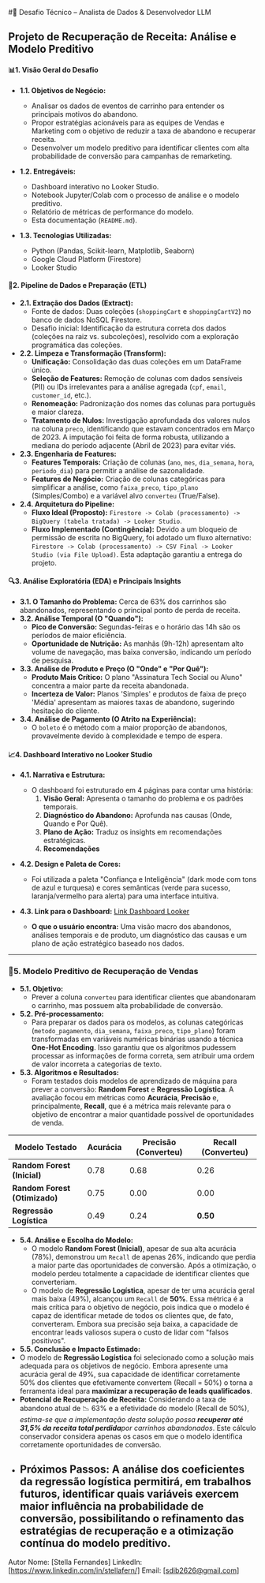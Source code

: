 #🚀 Desafio Técnico – Analista de Dados & Desenvolvedor LLM
## **Projeto de Recuperação de Receita: Análise e Modelo Preditivo**
#### 📊**1. Visão Geral do Desafio**
- **1.1. Objetivos de Negócio:**
    - Analisar os dados de eventos de carrinho para entender os principais motivos do abandono.
    - Propor estratégias acionáveis para as equipes de Vendas e Marketing com o objetivo de reduzir a taxa de abandono e recuperar receita.
    - Desenvolver um modelo preditivo para identificar clientes com alta probabilidade de conversão para campanhas de remarketing.
        
- **1.2. Entregáveis:**
    - Dashboard interativo no Looker Studio.
    - Notebook Jupyter/Colab com o processo de análise e o modelo preditivo.
    - Relatório de métricas de performance do modelo.
    - Esta documentação (`README.md`).

- **1.3. Tecnologias Utilizadas:**
    - Python (Pandas, Scikit-learn, Matplotlib, Seaborn)
    - Google Cloud Platform (Firestore)
    - Looker Studio
#### 🔄**2. Pipeline de Dados e Preparação (ETL)**

- **2.1. Extração dos Dados (Extract):**
    - Fonte de dados: Duas coleções (`shoppingCart` e `shoppingCartV2`) no banco de dados NoSQL Firestore.
    - Desafio inicial: Identificação da estrutura correta dos dados (coleções na raiz vs. subcoleções), resolvido com a exploração programática das coleções.
- **2.2. Limpeza e Transformação (Transform):**
    - **Unificação:** Consolidação das duas coleções em um DataFrame único.
    - **Seleção de Features:** Remoção de colunas com dados sensíveis (PII) ou IDs irrelevantes para a análise agregada (`cpf`, `email`, `customer_id`, etc.).
    - **Renomeação:** Padronização dos nomes das colunas para português e maior clareza.
    - **Tratamento de Nulos:** Investigação aprofundada dos valores nulos na coluna `preco`, identificando que estavam concentrados em Março de 2023. A imputação foi feita de forma robusta, utilizando a mediana do período adjacente (Abril de 2023) para evitar viés.
- **2.3. Engenharia de Features:**
    - **Features Temporais:** Criação de colunas (`ano`, `mes`, `dia_semana`, `hora`, `periodo_dia`) para permitir a análise de sazonalidade.
    - **Features de Negócio:** Criação de colunas categóricas para simplificar a análise, como `faixa_preco`, `tipo_plano` (Simples/Combo) e a variável alvo `converteu` (True/False).
- **2.4. Arquitetura do Pipeline:**
    - **Fluxo Ideal (Proposto):** `Firestore -> Colab (processamento) -> BigQuery (tabela tratada) -> Looker Studio`.
    - **Fluxo Implementado (Contingência):** Devido a um bloqueio de permissão de escrita no BigQuery, foi adotado um fluxo alternativo: `Firestore -> Colab (processamento) -> CSV Final -> Looker Studio (via File Upload)`. Esta adaptação garantiu a entrega do projeto.
#### 🔍**3. Análise Exploratória (EDA) e Principais Insights**
- **3.1. O Tamanho do Problema:** Cerca de 63% dos carrinhos são abandonados, representando o principal ponto de perda de receita.
- **3.2. Análise Temporal (O "Quando"):**
    - **Pico de Conversão:** Segundas-feiras e o horário das 14h são os períodos de maior eficiência.
    - **Oportunidade de Nutrição:** As manhãs (9h-12h) apresentam alto volume de navegação, mas baixa conversão, indicando um período de pesquisa.
- **3.3. Análise de Produto e Preço (O "Onde" e "Por Quê"):**
    - **Produto Mais Crítico:** O plano "Assinatura Tech Social ou Aluno" concentra a maior parte da receita abandonada.
    - **Incerteza de Valor:** Planos 'Simples' e produtos de faixa de preço 'Média' apresentam as maiores taxas de abandono, sugerindo hesitação do cliente.
- **3.4. Análise de Pagamento (O Atrito na Experiência):**
    - O `boleto` é o método com a maior proporção de abandonos, provavelmente devido à complexidade e tempo de espera.

#### **📈4. Dashboard Interativo no Looker Studio**

- **4.1. Narrativa e Estrutura:**
    - O dashboard foi estruturado em 4 páginas para contar uma história:
        1. **Visão Geral:** Apresenta o tamanho do problema e os padrões temporais.
        2. **Diagnóstico do Abandono:** Aprofunda nas causas (Onde, Quando e Por Quê).
        3. **Plano de Ação:** Traduz os insights em recomendações estratégicas.
        4. **Recomendações**

- **4.2. Design e Paleta de Cores:**
    - Foi utilizada a paleta "Confiança e Inteligência" (dark mode com tons de azul e turquesa) e cores semânticas (verde para sucesso, laranja/vermelho para alerta) para uma interface intuitiva.

-  **4.3. Link para o Dashboard:** [Link Dashboard Looker](https://lookerstudio.google.com/reporting/15f90470-ce52-43d1-82b5-6b3992f7db19)
    - **O que o usuário encontra:** Uma visão macro dos abandonos, análises temporais e de produto, um diagnóstico das causas e um plano de ação estratégico baseado nos dados.

---
### **🤖5. Modelo Preditivo de Recuperação de Vendas**

- **5.1. Objetivo:**  
    - Prever a coluna `converteu` para identificar clientes que abandonaram o carrinho, mas possuem alta probabilidade de conversão.
- **5.2. Pré-processamento:**
    - Para preparar os dados para os modelos, as colunas categóricas (`metodo_pagamento`, `dia_semana`, `faixa_preco`, `tipo_plano`) foram transformadas em variáveis numéricas binárias usando a técnica **One-Hot Encoding**. Isso garantiu que os algoritmos pudessem processar as informações de forma correta, sem atribuir uma ordem de valor incorreta a categorias de texto.
- **5.3. Algoritmos e Resultados:**
    - Foram testados dois modelos de aprendizado de máquina para prever a conversão: **Random Forest** e **Regressão Logística**. A avaliação focou em métricas como **Acurácia**, **Precisão** e, principalmente, **Recall**, que é a métrica mais relevante para o objetivo de encontrar a maior quantidade possível de oportunidades de venda.

|Modelo Testado|Acurácia|Precisão (Converteu)|Recall (Converteu)|
|---|---|---|---|
|**Random Forest (Inicial)**|0.78|0.68|0.26|
|**Random Forest (Otimizado)**|0.75|0.00|0.00|
|**Regressão Logística**|0.49|0.24|**0.50**|
- **5.4. Análise e Escolha do Modelo:**
    - O modelo **Random Forest (Inicial)**, apesar de sua alta acurácia (78%), demonstrou um `Recall` de apenas 26%, indicando que perdia a maior parte das oportunidades de conversão. Após a otimização, o modelo perdeu totalmente a capacidade de identificar clientes que converteriam.
    - O modelo de **Regressão Logística**, apesar de ter uma acurácia geral mais baixa (49%), alcançou um `Recall` de **50%**. Essa métrica é a mais crítica para o objetivo de negócio, pois indica que o modelo é capaz de identificar metade de todos os clientes que, de fato, converteram. Embora sua precisão seja baixa, a capacidade de encontrar leads valiosos supera o custo de lidar com "falsos positivos".
- **5.5. Conclusão e Impacto Estimado:**
- O modelo de **Regressão Logística** foi selecionado como a solução mais adequada para os objetivos de negócio. Embora apresente uma acurácia geral de 49%, sua capacidade de identificar corretamente 50% dos clientes que efetivamente convertem (Recall = 50%) o torna a ferramenta ideal para **maximizar a recuperação de leads qualificados**.
- **Potencial de Recuperação de Receita:** Considerando a taxa de abandono atual de 📉 63% e a efetividade do modelo (Recall de 50%), *estima-se que a implementação desta solução possa **recuperar até 31,5% da receita total perdida**por carrinhos abandonados*. Este cálculo conservador considera apenas os casos em que o modelo identifica corretamente oportunidades de conversão.
- **Próximos Passos:** A análise dos coeficientes da regressão logística permitirá, em trabalhos futuros, identificar quais variáveis exercem maior influência na probabilidade de conversão, possibilitando o refinamento das estratégias de recuperação e a otimização contínua do modelo preditivo.
  ---
Autor
Nome: [Stella Fernandes]
LinkedIn: [https://www.linkedin.com/in/stellafern/]
Email: [sdib2626@gmail.com]
